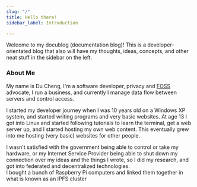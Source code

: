 ```yaml
---
slug: "/"
title: Hello there!
sidebar_label: Introduction

---
```

Welcome to my docublog (documentation blog)! This is a developer-orientated blog that also will have my thoughts, ideas, concepts, and other neat stuff in the sidebar on the left.

### About Me

My name is Du Cheng, I'm a software developer, privacy and [FOSS](https://en.wikipedia.org/wiki/Free_and_open-source_software) advocate, I run a business, and currently I manage data flow between servers and control access.

I started my developer journey when I was 10 years old on a Windows XP system, and started writing programs and very basic websites. At age 13 I got into Linux and started following tutorials to learn the terminal, get a web server up, and I started hosting my own web content. This eventually grew into me hosting (very basic) websites for other people.

I wasn't satisfied with the government being able to control or take my hardware, or my Internet Service Provider being able to shut down my connection over my ideas and the things I wrote, so I did my research, and got into federated and decentralized technologies.  
I bought a bunch of Raspberry Pi computers and linked them together in what is known as an IPFS cluster